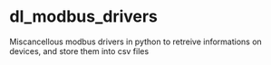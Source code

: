 # dl_modbus_drivers
Miscancellous modbus drivers in python to retreive informations on devices, and store them into csv files
